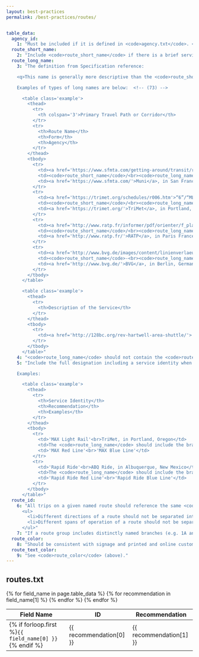 ```yaml
---
layout: best-practices
permalink: /best-practices/routes/


table_data:
  agency_id:
    1: "Must be included if it is defined in <code>agency.txt</code>. <!-- (68) -->"
  route_short_name:
    2: "Include <code>route_short_name</code> if there is a brief service designation. This should be the commonly-known passenger name of the service, no longer than 12 characters. <!-- (71) -->"
  route_long_name:
    3: "The definition from Specification reference:

    <q>This name is generally more descriptive than the <code>route_short_name</code> and will often include the route's destination or stop. At least one of <code>route_short_name</code> or <code>route_long_name</code> must be specified, or potentially both if appropriate. If the route does not have a long name, please specify a <code>route_short_name</code> and use an empty string as the value for this field.</q>

    Examples of types of long names are below:  <!-- (73) -->

      <table class='example'>
        <thead>
          <tr>
            <th colspan='3'>Primary Travel Path or Corridor</th>
          </tr>
          <tr>
            <th>Route Name</th>
            <th>Form</th>
            <th>Agency</th>
          </tr>
        </thead>
        <tbody>
          <tr>
            <td><a href='https://www.sfmta.com/getting-around/transit/routes-stops/n-judah'>“N”/“Judah”</a></td>
            <td><code>route_short_name</code>/<br><code>route_long_name</code></td>
            <td><a href='https://www.sfmta.com/'>Muni</a>, in San Francisco</td>
          </tr>
          <tr>
            <td><a href='https://trimet.org/schedules/r006.htm'>“6”/“ML King Jr Blvd”</a></td>
            <td><code>route_short_name</code>/<br><code>route_long_name</code></td>
            <td><a href='https://trimet.org/'>TriMet</a>, in Portland, Or.</td>
          </tr>
          <tr>
            <td><a href='http://www.ratp.fr/informer/pdf/orienter/f_plan.php?nompdf=m6'>“6”/“Nation - Étoile”</a></td>
            <td><code>route_short_name</code>/<br><code>route_long_name</code></td>
            <td><a href='http://www.ratp.fr/'>RATP</a>, in Paris France.</td>
          </tr>
          <tr>
            <td><a href='http://www.bvg.de/images/content/linienverlaeufe/LinienverlaufU2.pdf'>“U2”-“Pankow – Ruhleben”</a></td>
            <td><code>route_short_name</code>-<br><code>route_long_name</code></td>
            <td><a href='http://www.bvg.de/'>BVG</a>, in Berlin, Germany</td>
          </tr>
        </tbody>
      </table>

      <table class='example'>
        <thead>
          <tr>
            <th>Description of the Service</th>
          </tr>
        </thead>
        <tbody>
          <tr>
            <td><a href='http://128bc.org/rev-hartwell-area-shuttle/'>'Hartwell Area Shuttle'</a></td>
          </tr>
        </tbody>
      </table>"
    4: "<code>route_long_name</code> should not contain the <code>route_short_name</code>. <!-- (72) -->"
    5: "Include the full designation including a service identity when populating <code>route_long_name</code>. <!-- (69) -->

    Examples:

      <table class='example'>
        <thead>
          <tr>
            <th>Service Identity</th>
            <th>Recommendation</th>
            <th>Examples</th>
          </tr>
        </thead>
        <tbody>
          <tr>
            <td>'MAX Light Rail'<br>TriMet, in Portland, Oregon</td>
            <td>The <code>route_long_name</code> should include the brand (MAX) and the specific route designation</td>
            <td>'MAX Red Line'<br>'MAX Blue Line'</td>
          </tr>
          <tr>
            <td>'Rapid Ride'<br>ABQ Ride, in Albuquerque, New Mexico</td>
            <td>The <code>route_long_name</code> should include the brand (Rapid Ride) and the specific route designation</td>
            <td>'Rapid Ride Red Line'<br>'Rapid Ride Blue Line'</td>
          </tr>
        </tbody>
      </table>"
  route_id:
    6: "All trips on a given named route should reference the same <code>route_id</code>. <!-- (74) -->
      <ul>
        <li>Different directions of a route should not be separated into different <code>route_id</code> values.</li>
        <li>Different spans of operation of a route should not be separated into different <code>route_id</code> values. i.e. do not create different records in <code>routes.txt</code> for “Downtown AM” and “Downtown PM” services).</li>
      </ul>"
    7: "If a route group includes distinctly named branches (e.g. 1A and 1B), follow recommendations in the route <a href='/best-practices/branches/'>branches</a> case to determine <code>route_short_name</code> and <code>route_long_name</code>. <!-- (70) -->"
  route_color:
    8: "Should be consistent with signage and printed and online customer information (and thus not included if they do not exist in other places).  <!-- (76) -->"
  route_text_color:
    9: "See <code>route_color</code> (above)."
---
```


## routes.txt

<table class="recommendation">
  <thead>
    <tr>
      <th>Field Name</th>
      <th>ID</th>
      <th>Recommendation</th>
    </tr>
  </thead>
  <tbody>
    {% for field_name in page.table_data %}
      {% for recommendation in field_name[1] %}
        <tr id="routes_{{ recommendation[0] }}" class="anchor-row {% if forloop.first %}field-row{% endif %}">
          <td>{% if forloop.first %}<code>{{ field_name[0] }}</code>{% endif %}</td>
          <td>{{ recommendation[0] }}</td>
          <td>{{ recommendation[1] }}</td>
        </tr>
      {% endfor %}
    {% endfor %}
  </tbody>
</table>

